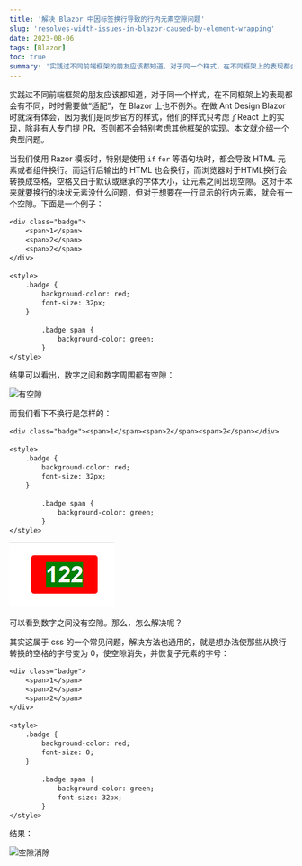 ```yaml
---
title: '解决 Blazor 中因标签换行导致的行内元素空隙问题'
slug: 'resolves-width-issues-in-blazor-caused-by-element-wrapping'
date: 2023-08-06
tags: [Blazor]
toc: true
summary: '实践过不同前端框架的朋友应该都知道，对于同一个样式，在不同框架上的表现都会有不同，时时需要做“适配”，在 Blazor 上也不例外。'
---
```


实践过不同前端框架的朋友应该都知道，对于同一个样式，在不同框架上的表现都会有不同，时时需要做“适配”，在 Blazor 上也不例外。在做 Ant Design Blazor 时就深有体会，因为我们是同步官方的样式，他们的样式只考虑了React 上的实现，除非有人专门提 PR，否则都不会特别考虑其他框架的实现。本文就介绍一个典型问题。

当我们使用 Razor 模板时，特别是使用 `if` `for` 等语句块时，都会导致 HTML 元素或者组件换行。而运行后输出的 HTML 也会换行，而浏览器对于HTML换行会转换成空格，空格又由于默认或继承的字体大小，让元素之间出现空隙。这对于本来就要换行的块状元素没什么问题，但对于想要在一行显示的行内元素，就会有一个空隙。下面是一个例子：

```
<div class="badge">
    <span>1</span>
    <span>2</span>
    <span>2</span>
</div>

<style>
    .badge {
        background-color: red;
        font-size: 32px;
    }

        .badge span {
            background-color: green;
        }
</style>
```

结果可以看出，数字之间和数字周围都有空隙：

![有空隙](/photos/blazor-wrapping-issue/image1.png)

而我们看下不换行是怎样的：

```
<div class="badge"><span>1</span><span>2</span><span>2</span></div>

<style>
    .badge {
        background-color: red;
        font-size: 32px;
    }

        .badge span {
            background-color: green;
        }
</style>
```

![数字之间没有空隙](../../static/photos/blazor-wrapping-issue/image3.png)

可以看到数字之间没有空隙。那么，怎么解决呢？

其实这属于 css 的一个常见问题，解决方法也通用的，就是想办法使那些从换行转换的空格的字号变为 0，使空隙消失，并恢复子元素的字号：

```
<div class="badge">
    <span>1</span>
    <span>2</span>
    <span>2</span>
</div>

<style>
    .badge {
        background-color: red;
        font-size: 0;
    }

        .badge span {
            background-color: green;
            font-size: 32px;
        }
</style>
```

结果：

![空隙消除](/photos/blazor-wrapping-issue/image2.png)

